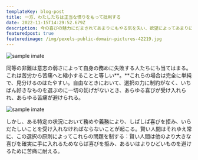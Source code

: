 ```yaml
---
templateKey: blog-post
title: 一方、わたしたちは正当な憤りをもって批判する
date: 2022-11-15T14:29:52.679Z
description: 今の喜びの魅力にだまされてあまりにもやる気を失い、欲望によってあまりにも盲目的になってしまうことで、その後に起こるべき苦痛や困難を予想できなくなってしまう人たちを嫌う
featuredpost: true
featuredimage: /img/pexels-public-domain-pictures-42219.jpg
---
```

![sample imate](/img/pexels-public-domain-pictures-42219.jpg)

同等の非難は意志の弱さによって自身の務めに失敗する人たちにも当てはまる。これは苦労から苦痛へと縮小することと等しい**。**これらの場合は完全に単純で、見分けるのはたやすい。自由なときにおいて、選択の力に制約がなく、いちばん好きなものを選ぶのに一切の妨げがないとき、あらゆる喜びが受け入れられ、あらゆる苦痛が避けられる。

![sample imate](/img/pexels-public-domain-pictures-41210.jpg)

しかし、ある特定の状況において務めや義務により、しばしば喜びを拒み、いらだたしいことを受け入れなければならないことが起こる。賢い人間はそれゆえ常に、この選択の原則によってこれらの問題を制する：賢い人間は他のより大きな喜びを確実に手に入れるためならば喜びを拒み、あるいはよりひどいものを避けるために苦痛に耐える。